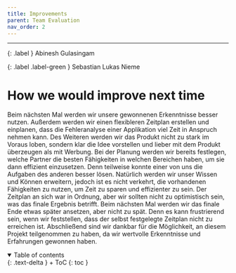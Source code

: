 ```yaml
---
title: Improvements
parent: Team Evaluation
nav_order: 2
---
```


---
{: .label }
Abinesh Gulasingam 

{: .label .label-green }
Sebastian Lukas Nieme
# How we would improve next time

Beim nächsten Mal werden wir unsere gewonnenen Erkenntnisse besser nutzen. Außerdem werden wir einen flexibleren Zeitplan erstellen und einplanen, dass die Fehleranalyse einer Applikation viel Zeit in Anspruch nehmen kann. Des Weiteren werden wir das Produkt nicht zu stark im Voraus loben, sondern klar die Idee vorstellen und lieber mit dem Produkt überzeugen als mit Werbung. Bei der Planung werden wir bereits festlegen, welche Partner die besten Fähigkeiten in welchen Bereichen haben, um sie dann effizient einzusetzen. Denn teilweise konnte einer von uns die Aufgaben des anderen besser lösen. Natürlich werden wir unser Wissen und Können erweitern, jedoch ist es nicht verkehrt, die vorhandenen Fähigkeiten zu nutzen, um Zeit zu sparen und effizienter zu sein. Der Zeitplan an sich war in Ordnung, aber wir sollten nicht zu optimistisch sein, was das finale Ergebnis betrifft. Beim nächsten Mal werden wir das finale Ende etwas später ansetzen, aber nicht zu spät. Denn es kann frustrierend sein, wenn wir feststellen, dass der selbst festgelegte Zeitplan nicht zu erreichen ist. Abschließend sind wir dankbar für die Möglichkeit, an diesem Projekt teilgenommen zu haben, da wir wertvolle Erkenntnisse und Erfahrungen gewonnen haben.





<details open markdown="block">
{: .text-delta }
<summary>Table of contents</summary>
+ ToC
{: toc }
</details>
